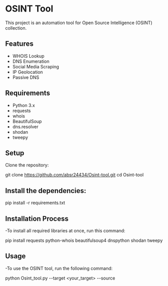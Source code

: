 # OSINT Tool

This project is an automation tool for Open Source Intelligence (OSINT) collection.

## Features

- WHOIS Lookup
- DNS Enumeration
- Social Media Scraping
- IP Geolocation
- Passive DNS

## Requirements

- Python 3.x
- requests
- whois
- BeautifulSoup
- dns.resolver
- shodan
- tweepy

## Setup

Clone the repository:

git clone https://github.com/absr24434/Osint-tool.git
cd Osint-tool

## Install the dependencies:

pip install -r requirements.txt

## Installation Process

-To install all required libraries at once, run this command:

pip install requests python-whois beautifulsoup4 dnspython shodan tweepy

## Usage
-To use the OSINT tool, run the following command:

python Osint_tool.py --target <your_target> --source <source>
